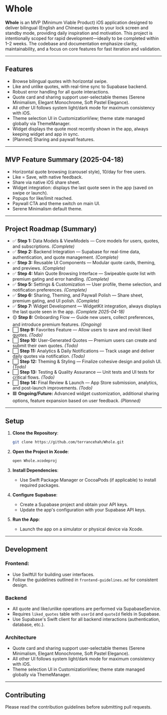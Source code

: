 # Whole

**Whole** is an MVP (Minimum Viable Product) iOS application designed to deliver bilingual (English and Chinese) quotes to your lock screen and standby mode, providing daily inspiration and motivation. This project is intentionally scoped for rapid development—ideally to be completed within 1–2 weeks. The codebase and documentation emphasize clarity, maintainability, and a focus on core features for fast iteration and validation.

---

## Features
- Browse bilingual quotes with horizontal swipe.
- Like and unlike quotes, with real-time sync to Supabase backend.
- Robust error handling for all quote interactions.
- Quote card and sharing support user-selectable themes (Serene Minimalism, Elegant Monochrome, Soft Pastel Elegance).
- All other UI follows system light/dark mode for maximum consistency with iOS.
- Theme selection UI in CustomizationView; theme state managed globally via ThemeManager.
- Widget displays the quote most recently shown in the app, always keeping widget and app in sync.
- [Planned] Sharing and paywall features.

---

## MVP Feature Summary (2025-04-18)
- Horizontal quote browsing (carousel style), 10/day for free users.
- Like = Save, with native feedback.
- Share via native iOS share sheet.
- Widget integration: displays the last quote seen in the app (saved on swipe or launch).
- Popups for like/limit reached.
- Paywall CTA and theme switch on main UI.
- Serene Minimalism default theme.

---

## Project Roadmap (Summary)
- ✅ **Step 1:** Data Models & ViewModels — Core models for users, quotes, and subscriptions. *(Complete)*
- ✅ **Step 2:** Backend Integration — Supabase for real-time data, authentication, and quote management. *(Complete)*
- ✅ **Step 3:** Reusable UI Components — Modular quote cards, theming, and previews. *(Complete)*
- ✅ **Step 4:** Main Quote Browsing Interface — Swipeable quote list with premium gating and error handling. *(Complete)*
- ✅ **Step 5:** Settings & Customization — User profile, theme selection, and notification preferences. *(Complete)*
- ✅ **Step 6:** Sharing, Theming, and Paywall Polish — Share sheet, premium gating, and UI polish. *(Complete)*
- ✅ **Step 7:** Widget Development — WidgetKit integration, always displays the last quote seen in the app. *(Complete 2025-04-18)*
- 🟡 **Step 8:** Onboarding Flow — Guide new users, collect preferences, and introduce premium features. *(Ongoing)*
- ⬜ **Step 9:** Favorites Feature — Allow users to save and revisit liked quotes. *(Todo)*
- ⬜ **Step 10:** User-Generated Quotes — Premium users can create and submit their own quotes. *(Todo)*
- ⬜ **Step 11:** Analytics & Daily Notifications — Track usage and deliver daily quotes via notification. *(Todo)*
- ⬜ **Step 12:** Theming & Styling — Finalize cohesive design and polish UI. *(Todo)*
- ⬜ **Step 13:** Testing & Quality Assurance — Unit tests and UI tests for critical flows. *(Todo)*
- ⬜ **Step 14:** Final Review & Launch — App Store submission, analytics, and post-launch improvements. *(Todo)*
- 🟦 **Ongoing/Future:** Advanced widget customization, additional sharing options, feature expansion based on user feedback. *(Planned)*

---

## Setup

1. **Clone the Repository**:
   ```bash
   git clone https://github.com/terrancehah/Whole.git
   ```

2. **Open the Project in Xcode**:
   ```bash
   open Whole.xcodeproj
   ```

3. **Install Dependencies**:
   - Use Swift Package Manager or CocoaPods (if applicable) to install required packages.

4. **Configure Supabase**:
   - Create a Supabase project and obtain your API keys.
   - Update the app's configuration with your Supabase API keys.

5. **Run the App**:
   - Launch the app on a simulator or physical device via Xcode.

---

## Development

### Frontend:
- Use SwiftUI for building user interfaces.
- Follow the guidelines outlined in `frontend-guidelines.md` for consistent design.

### Backend
- All quote and like/unlike operations are performed via SupabaseService.
- Requires `liked_quotes` table with `userId` and `quoteId` fields in Supabase.
- Use Supabase's Swift client for all backend interactions (authentication, database, etc.).

### Architecture
- Quote card and sharing support user-selectable themes (Serene Minimalism, Elegant Monochrome, Soft Pastel Elegance).
- All other UI follows system light/dark mode for maximum consistency with iOS.
- Theme selection UI in CustomizationView; theme state managed globally via ThemeManager.

---

## Contributing
Please read the contribution guidelines before submitting pull requests.